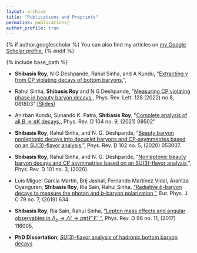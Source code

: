 ```yaml
---
layout: archive
title: "Publications and Preprints"
permalink: publications/
author_profile: true
---
```


{% if author.googlescholar %}
  You can also find my articles on <u><a href="{{author.googlescholar}}">my Google Scholar profile</a>.</u>
{% endif %}

{% include base_path %}

- **Shibasis Roy**, N G Deshpande, Rahul Sinha, and A Kundu,
"[Extracting $\gamma$ from CP violating decays of bottom baryons,](https://arxiv.org/abs/2303.02591)", 

- Rahul Sinha, **Shibasis Roy** and N G Deshpande,
"[Measuring CP violating phase in beauty baryon decays,](https://doi.org/10.1103/PhysRevLett.128.081803), Phys. Rev. Lett. 128 (2022) no.8, 081803"   [(Slides)](https://drive.google.com/file/giveslideslink)

- Anirban Kundu, Sunando K. Patra, **Shibasis Roy**, "[Complete analysis of all $B \to \pi K$ decays,](https://doi.org/10.1103/PhysRevD.104.095025), Phys. Rev. D 104 no. 9, (2021) 09502"

- **Shibasis Roy**, Rahul Sinha, and N. G. Deshpande, “[Beauty baryon nonleptonic decays into decuplet baryons and CP-asymmetries based on an SU(3)-flavor analysis,](https://doi.org/10.1103/PhysRevD.102.053007)”, Phys. Rev. D 102 no. 5, (2020) 053007.

- **Shibasis Roy**, Rahul Sinha, and N. G. Deshpande, “[Nonleptonic beauty baryon decays and CP asymmetries based on an SU(3)-flavor analysis,](https://doi.org/10.1103/PhysRevD.101.036018)”, Phys. Rev. D 101 no. 3, (2020).

- Luis Miguel García Martín, Brij Jashal, Fernando Martínez Vidal, Arantza Oyanguren, **Shibasis Roy**, Ria Sain, Rahul Sinha, [“Radiative $b$-baryon decays to measure the photon and $b$-baryon polarization,”](https://doi.org/10.1140/epjc/s10052-019-7123-7), Eur. Phys. J. C 79 no. 7, (2019) 634.

- **Shibasis Roy**, Ria Sain, Rahul Sinha, [“Lepton mass effects and angular observables in $\Lambda_{b} \to \Lambda(\to p\pi)\ell^{+}\ell^{-}$ ”](https://doi.org/10.1103/PhysRevD.96.116005), Phys. Rev. D 96 no. 11, (2017) 116005,

 
-  **PhD Dissertation**, 
[$SU(3)$-flavor analysis of hadronic bottom baryon decays](http://www.hbni.ac.in/phdthesis/phys/PHYS10201305004.pdf)

